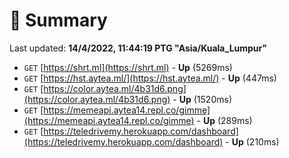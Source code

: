 # 📖 Summary
Last updated: **14/4/2022, 11:44:19 PTG "Asia/Kuala_Lumpur"**

- `GET` [https://shrt.ml](https://shrt.ml) - **Up** (5269ms)
- `GET` [https://hst.aytea.ml/](https://hst.aytea.ml/) - **Up** (447ms)
- `GET` [https://color.aytea.ml/4b31d6.png](https://color.aytea.ml/4b31d6.png) - **Up** (1520ms)
- `GET` [https://memeapi.aytea14.repl.co/gimme](https://memeapi.aytea14.repl.co/gimme) - **Up** (289ms)
- `GET` [https://teledrivemy.herokuapp.com/dashboard](https://teledrivemy.herokuapp.com/dashboard) - **Up** (210ms)
